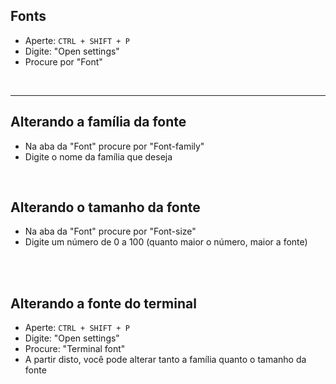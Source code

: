 ## Fonts
* Aperte: `CTRL + SHIFT + P`
* Digite: "Open settings"
* Procure por "Font"

</br>

________________________________________________________

## Alterando a família da fonte
* Na aba da "Font" procure por "Font-family" 
* Digite o nome da família que deseja

</br>

## Alterando o tamanho da fonte 
* Na aba da "Font" procure por "Font-size" 
* Digite um número de 0 a 100 (quanto maior o número, maior a fonte)


</br>
</br>


## Alterando a fonte do terminal
* Aperte: `CTRL + SHIFT + P`
* Digite: "Open settings"
* Procure: "Terminal font" 
* A partir disto, você pode alterar tanto a família quanto o tamanho da fonte



